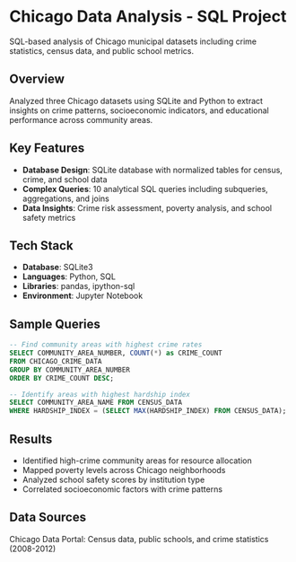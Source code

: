 # Chicago Data Analysis - SQL Project

SQL-based analysis of Chicago municipal datasets including crime statistics, census data, and public school metrics.

## Overview
Analyzed three Chicago datasets using SQLite and Python to extract insights on crime patterns, socioeconomic indicators, and educational performance across community areas.

## Key Features
- **Database Design**: SQLite database with normalized tables for census, crime, and school data
- **Complex Queries**: 10 analytical SQL queries including subqueries, aggregations, and joins
- **Data Insights**: Crime risk assessment, poverty analysis, and school safety metrics

## Tech Stack
- **Database**: SQLite3
- **Languages**: Python, SQL  
- **Libraries**: pandas, ipython-sql
- **Environment**: Jupyter Notebook

## Sample Queries
```sql
-- Find community areas with highest crime rates
SELECT COMMUNITY_AREA_NUMBER, COUNT(*) as CRIME_COUNT
FROM CHICAGO_CRIME_DATA 
GROUP BY COMMUNITY_AREA_NUMBER
ORDER BY CRIME_COUNT DESC;

-- Identify areas with highest hardship index
SELECT COMMUNITY_AREA_NAME FROM CENSUS_DATA
WHERE HARDSHIP_INDEX = (SELECT MAX(HARDSHIP_INDEX) FROM CENSUS_DATA);
```

## Results
- Identified high-crime community areas for resource allocation
- Mapped poverty levels across Chicago neighborhoods  
- Analyzed school safety scores by institution type
- Correlated socioeconomic factors with crime patterns

## Data Sources
Chicago Data Portal: Census data, public schools, and crime statistics (2008-2012)
